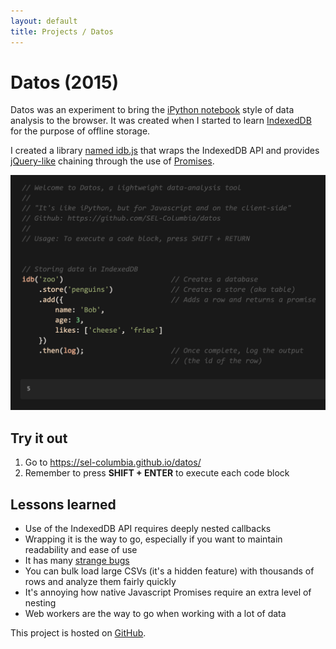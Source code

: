 ```yaml
---
layout: default
title: Projects / Datos
---
```



# Datos (2015)

Datos was an experiment to bring the [iPython notebook](https://ipython.org/notebook.html) style of data analysis to the browser. It was created when I started to learn  [IndexedDB](https://developer.mozilla.org/en-US/docs/Web/API/IndexedDB_API) for the purpose of offline storage.

I created a library [named idb.js](https://github.com/SEL-Columbia/datos/blob/gh-pages/idb.js) that wraps the IndexedDB API and provides [jQuery-like](https://jquery.com/) chaining through the use of [Promises](https://developer.mozilla.org/en-US/docs/Web/JavaScript/Reference/Global_Objects/Promise). 

![datos](/images/projects_datos.png)


## Try it out

1. Go to <https://sel-columbia.github.io/datos/>
2. Remember to press **SHIFT + ENTER** to execute each code block

## Lessons learned

- Use of the IndexedDB API requires deeply nested callbacks
- Wrapping it is the way to go, especially if you want to maintain readability and ease of use
- It has many [strange bugs](https://github.com/SEL-Columbia/datos/blob/gh-pages/idb.js#L154)
- You can bulk load large CSVs (it's a hidden feature) with thousands of rows and analyze them fairly quickly
- It's annoying how native Javascript Promises require an extra level of nesting
- Web workers are the way to go when working with a lot of data


This project is hosted on [GitHub](https://github.com/SEL-Columbia/datos).
